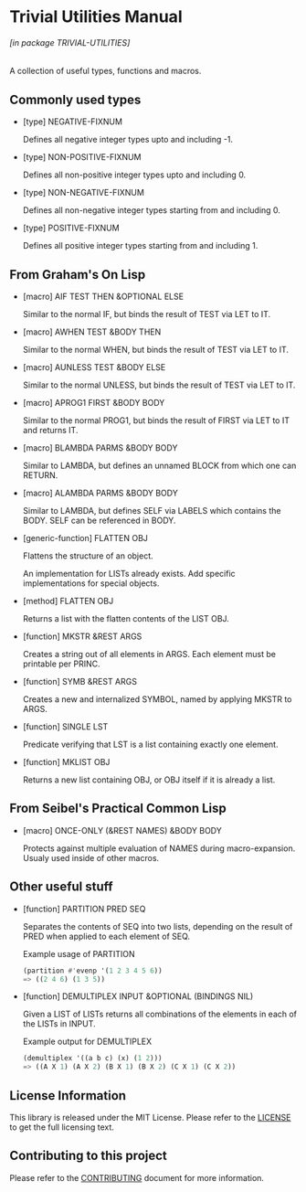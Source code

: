 # Trivial Utilities Manual

###### \[in package TRIVIAL-UTILITIES\]
A collection of useful types, functions and macros.

## Commonly used types

- [type] NEGATIVE-FIXNUM

    Defines all negative integer types upto and including -1.

- [type] NON-POSITIVE-FIXNUM

    Defines all non-positive integer types upto and including 0.

- [type] NON-NEGATIVE-FIXNUM

    Defines all non-negative integer types starting from and including 0.

- [type] POSITIVE-FIXNUM

    Defines all positive integer types starting from and including 1.

## From Graham's On Lisp

- [macro] AIF TEST THEN &OPTIONAL ELSE

    Similar to the normal IF, but binds the result of TEST via LET to IT.

- [macro] AWHEN TEST &BODY THEN

    Similar to the normal WHEN, but binds the result of TEST via LET to IT.

- [macro] AUNLESS TEST &BODY ELSE

    Similar to the normal UNLESS, but binds the result of TEST via LET to IT.

- [macro] APROG1 FIRST &BODY BODY

    Similar to the normal PROG1, but binds the result of FIRST via LET to IT and returns IT.

- [macro] BLAMBDA PARMS &BODY BODY

    Similar to LAMBDA, but defines an unnamed BLOCK from which one can RETURN.

- [macro] ALAMBDA PARMS &BODY BODY

    Similar to LAMBDA, but defines SELF via LABELS which contains the BODY. SELF can be referenced in BODY.

- [generic-function] FLATTEN OBJ

    Flattens the structure of an object.
    
    An implementation for LISTs already exists. Add specific implementations for special objects.

- [method] FLATTEN OBJ

    Returns a list with the flatten contents of the LIST OBJ.

- [function] MKSTR &REST ARGS

    Creates a string out of all elements in ARGS. Each element must be printable per PRINC.

- [function] SYMB &REST ARGS

    Creates a new and internalized SYMBOL, named by applying MKSTR to ARGS.

- [function] SINGLE LST

    Predicate verifying that LST is a list containing exactly one element.

- [function] MKLIST OBJ

    Returns a new list containing OBJ, or OBJ itself if it is already a list.

## From Seibel's Practical Common Lisp

- [macro] ONCE-ONLY (&REST NAMES) &BODY BODY

    Protects against multiple evaluation of NAMES during macro-expansion. Usualy used inside of other macros.

## Other useful stuff

- [function] PARTITION PRED SEQ

    Separates the contents of SEQ into two lists, depending on the result of PRED when applied to each element of SEQ.

    Example usage of PARTITION  

    ```lisp
    (partition #'evenp '(1 2 3 4 5 6))  
    => ((2 4 6) (1 3 5))
    ```

- [function] DEMULTIPLEX INPUT &OPTIONAL (BINDINGS NIL)

    Given a LIST of LISTs returns all combinations of the elements in each of the LISTs in INPUT.

    Example output for DEMULTIPLEX  

    ```lisp
    (demultiplex '((a b c) (x) (1 2)))  
    => ((A X 1) (A X 2) (B X 1) (B X 2) (C X 1) (C X 2))
    ```

## License Information

This library is released under the MIT License. Please refer to the [LICENSE](https://gitlab.com/ediethelm/trivial-utilities/blob/master/LICENSE "License") to get the full licensing text.

## Contributing to this project

Please refer to the [CONTRIBUTING](https://gitlab.com/ediethelm/trivial-utilities/blob/master/CONTRIBUTING "Contributing") document for more information.
